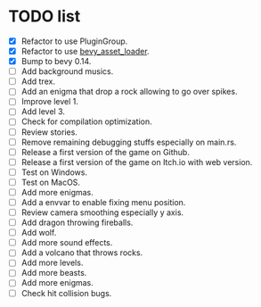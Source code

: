 # TODO list

- [x] Refactor to use PluginGroup.
- [x] Refactor to use [bevy_asset_loader](https://github.com/NiklasEi/bevy_asset_loader).
- [x] Bump to bevy 0.14.
- [ ] Add background musics.
- [ ] Add trex.
- [ ] Add an enigma that drop a rock allowing to go over spikes.
- [ ] Improve level 1.
- [ ] Add level 3.
- [ ] Check for compilation optimization.
- [ ] Review stories.
- [ ] Remove remaining debugging stuffs especially on main.rs.
- [ ] Release a first version of the game on Github.
- [ ] Release a first version of the game on Itch.io with web version.
- [ ] Test on Windows.
- [ ] Test on MacOS.
- [ ] Add more enigmas.
- [ ] Add a envvar to enable fixing menu position.
- [ ] Review camera smoothing especially y axis.
- [ ] Add dragon throwing fireballs.
- [ ] Add wolf.
- [ ] Add more sound effects.
- [ ] Add a volcano that throws rocks.
- [ ] Add more levels.
- [ ] Add more beasts.
- [ ] Add more enigmas.
- [ ] Check hit collision bugs.
